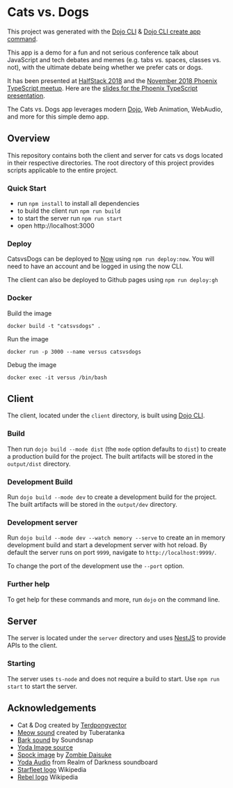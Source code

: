 # Cats vs. Dogs

This project was generated with the [Dojo CLI] & [Dojo CLI create app command](https://github.com/dojo/cli-create-app).

This app is a demo for a fun and not serious conference talk about JavaScript and tech debates and memes (e.g. tabs vs. spaces, classes vs. not), with the ultimate debate being whether we prefer cats or dogs.

It has been presented at [HalfStack 2018](https://halfstackconf.com/london/2018/) and the [November 2018 Phoenix TypeScript meetup](https://www.meetup.com/Phoenix-TypeScript/events/255940576/). Here are the [slides for the Phoenix TypeScript presentation](https://devpaul.github.io/catsvsdogs-slides/#/19).

The Cats vs. Dogs app leverages modern [Dojo], Web Animation, WebAudio, and more for this simple demo app.

## Overview

This repository contains both the client and server for cats vs dogs located in their respective directories. The root directory of this project provides scripts applicable to the entire project.

### Quick Start

* run `npm install` to install all dependencies
* to build the client run `npm run build`
* to start the server run `npm run start`
* open http://localhost:3000

### Deploy

CatsvsDogs can be deployed to [Now] using `npm run deploy:now`. You will need to have an account and be logged in using the now CLI.

The client can also be deployed to Github pages using `npm run deploy:gh`

### Docker

Build the image

`docker build -t "catsvsdogs" .`

Run the image

`docker run -p 3000 --name versus catsvsdogs`

Debug the image

`docker exec -it versus /bin/bash`

## Client

The client, located under the `client` directory, is built using [Dojo CLI].

### Build

Then run `dojo build --mode dist` (the `mode` option defaults to `dist`) to create a production build for the project. The built artifacts will be stored in the `output/dist` directory.

### Development Build

Run `dojo build --mode dev` to create a development build for the project. The built artifacts will be stored in the `output/dev` directory.

### Development server

Run `dojo build --mode dev --watch memory --serve` to create an in memory development build and start a development server with hot reload. By default the server runs on port `9999`, navigate to `http://localhost:9999/`.

To change the port of the development use the `--port` option.

### Further help

To get help for these commands and more, run `dojo` on the command line.

## Server

The server is located under the `server` directory and uses [NestJS] to provide APIs to the client.

### Starting

The server uses `ts-node` and does not require a build to start. Use `npm run start` to start the server.

## Acknowledgements

* Cat & Dog created by [Terdpongvector](https://www.freepik.com/terdpongvector)
* [Meow sound](https://freesound.org/people/tuberatanka/sounds/110011/) created by Tuberatanka
* [Bark sound](https://www.soundsnap.com/audio/mp3/248977/Large%20Dog%20Bark%203.mp3) by Soundsnap
* [Yoda Image source](https://bankkita.com/images/yoda-clipart-small-3.jpg)
* [Spock image](https://www.deviantart.com/zombiedaisuke/art/StarTrek-Chibi-KS-145877655) by [Zombie Daisuke](https://www.deviantart.com/zombiedaisuke)
* [Yoda Audio](http://www.realmofdarkness.net/sb/sw-yoda/) from Realm of Darkness soundboard
* [Starfleet logo](https://upload.wikimedia.org/wikipedia/commons/6/66/USS_Enterprise_Patch.svg) Wikipedia
* [Rebel logo](https://upload.wikimedia.org/wikipedia/commons/2/2a/Rebel_Alliance_logo.svg) Wikipedia

[Dojo]: https://dojo.io/
[Dojo CLI]: https://github.com/dojo/cli
[NestJS]: https://nestjs.com
[Now]: (https://zeit.co/now)
